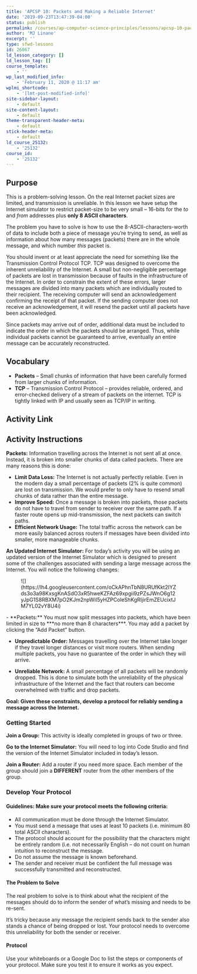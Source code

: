 ```yaml
---
title: 'APCSP 10: Packets and Making a Reliable Internet'
date: '2019-09-23T13:47:39-04:00'
status: publish
permalink: /courses/ap-computer-science-principles/lessons/apcsp-10-packets-and-making-a-reliable-internet
author: 'MJ Linane'
excerpt: ''
type: sfwd-lessons
id: 26067
ld_lesson_category: []
ld_lesson_tag: []
course_template:
    - ''
wp_last_modified_info:
    - 'February 11, 2020 @ 11:17 am'
wplmi_shortcode:
    - '[lmt-post-modified-info]'
site-sidebar-layout:
    - default
site-content-layout:
    - default
theme-transparent-header-meta:
    - default
stick-header-meta:
    - default
ld_course_25132:
    - '25132'
course_id:
    - '25132'
---
```

Purpose
-------

This is a problem-solving lesson. On the real Internet packet sizes are limited, and transmission is unreliable. In this lesson we have setup the Internet simulator to restrict packet-size to be very small – 16-bits for the *to* and *from* addresses plus **only 8 ASCII characters**.

The problem you have to solve is how to use the 8-ASCII-characters-worth of data to include both a piece of message you’re trying to send, as well as information about how many messages (packets) there are in the whole message, and which number *this* packet is.

You should invent or at least appreciate the need for something like the Transmission Control Protocol TCP. TCP was designed to overcome the inherent unreliability of the Internet. A small but non-negligible percentage of packets are lost in transmission because of faults in the infrastructure of the Internet. In order to constrain the extent of these errors, larger messages are divided into many packets which are individually routed to their recipient. The receiving computer will send an acknowledgement confirming the receipt of that packet. If the sending computer does not receive an acknowledgement, it will resend the packet until all packets have been acknowledged.

Since packets may arrive out of order, additional data must be included to indicate the order in which the packets should be arranged. Thus, while individual packets cannot be guaranteed to arrive, eventually an entire message can be accurately reconstructed.

Vocabulary
----------

- **Packets** – Small chunks of information that have been carefully formed from larger chunks of information.
- **TCP** – Transmission Control Protocol – provides reliable, ordered, and error-checked delivery of a stream of packets on the internet. TCP is tightly linked with IP and usually seen as TCP/IP in writing.

Activity Link
-------------

**Activity Instructions**
-------------------------

**Packets:** Information travelling across the Internet is not sent all at once. Instead, it is broken into smaller chunks of data called packets. There are many reasons this is done:

- **Limit Data Loss:** The Internet is not actually perfectly reliable. Even in the modern day a small percentage of packets (2% is quite common) are lost on transmission. We would prefer to only have to resend small chunks of data rather than the entire message.
- **Improve Speed:** Once a message is broken into packets, those packets do not have to travel from sender to receiver over the same path. If a faster route opens up mid-transmission, the next packets can switch paths.
- **Efficient Network Usage:** The total traffic across the network can be more easily balanced across routers if messages have been divided into smaller, more manageable chunks.

**An Updated Internet Simulator:** For today’s activity you will be using an updated version of the Internet Simulator which is designed to present some of the challenges associated with sending a large message across the Internet. You will notice the following changes:

<div class="wp-block-image"><figure class="aligncenter">![](https://lh4.googleusercontent.com/oCkAPhnTbN8URUfKkt2IYZds3o3a98KxsgKnASdO3xR5hweKZFAz69xpgii9zPZsJWnO6g12yJpG1S8RBXM7pO2KJm2npWiI5yHZPColeShKgRIjirEmZEUcixtJM7YL02vY8U4i)</figure></div>- **Packets:** You must now split messages into packets, which have been limited in size to ***no more than 8 characters***. You may add a packet by clicking the “Add Packet” button.

- **Unpredictable Order:** Messages travelling over the Internet take longer if they travel longer distances or visit more routers. When sending multiple packets, you have no guarantee of the order in which they will arrive.

- **Unreliable Network:** A small percentage of all packets will be randomly dropped. This is done to simulate both the unreliability of the physical infrastructure of the Internet and the fact that routers can become overwhelmed with traffic and drop packets.

**Goal: Given these constraints, develop a protocol for reliably sending a message across the Internet.**

### **Getting Started**

**Join a Group:** This activity is ideally completed in groups of two or three.

**Go to the Internet Simulator:** You will need to log into Code Studio and find the version of the Internet Simulator included in today’s lesson.

**Join a Router:** Add a router if you need more space. Each member of the group should join a **DIFFERENT** router from the other members of the group.

### **Develop Your Protocol**

#### **Guidelines:** Make sure your protocol meets the following criteria:

- All communication must be done through the Internet Simulator.
- You must send a message that uses at least 10 packets (i.e. minimum 80 total ASCII characters).
- The protocol should account for the possibility that the characters might be entirely random (i.e. not necessarily English – do not count on human intuition to reconstruct the message.
- Do not assume the message is known beforehand.
- The sender and receiver must be confident the full message was successfully transmitted and reconstructed.

#### **The Problem to Solve**

The real problem to solve is to think about what the recipient of the messages should do to inform the sender of what’s missing and needs to be re-sent.

It’s tricky because any message the recipient sends back to the sender also stands a chance of being dropped or lost. Your protocol needs to overcome this unreliability for both the sender or receiver.

#### **Protocol**

Use your whiteboards or a Google Doc to list the steps or components of your protocol. Make sure you test it to ensure it works as you expect.
